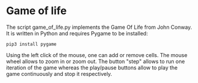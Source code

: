 # Game of life
The script game_of_life.py implements the Game Of Life from John Conway. It is written in Python and requires Pygame to be installed:

```
pip3 install pygame
```

Using the left click of the mouse, one can add or remove cells. The mouse wheel allows to zoom in or zoom out.
The button "step" allows to run one iteration of the game whereas the play/pause buttons allow to play the game continuously and stop it respectively.
